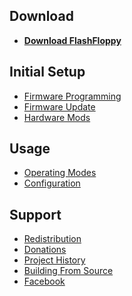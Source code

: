 ## Download
- [**Download FlashFloppy**](Downloads)

## Initial Setup
- [Firmware Programming](Firmware-Programming)
- [Firmware Update](Firmware-Update)
- [Hardware Mods](Hardware-Mods)

## Usage
- [Operating Modes](Operating-Modes)
- [Configuration](Configuration)

## Support
- [Redistribution](Redistribution)
- [Donations](Donations)
- [Project History](Project-History)
- [Building From Source](Building-From-Source)
- [Facebook][facebook]

[facebook]: https://www.facebook.com/groups/820618618098373/
